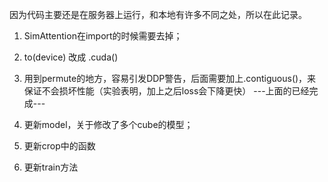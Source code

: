 因为代码主要还是在服务器上运行，和本地有许多不同之处，所以在此记录。

1. SimAttention在import的时候需要去掉；
2. to(device) 改成 .cuda()
3. 用到permute的地方，容易引发DDP警告，后面需要加上.contiguous()，来保证不会损坏性能（实验表明，加上之后loss会下降更快）
---上面的已经完成---

1. 更新model，关于修改了多个cube的模型；
2. 更新crop中的函数
3. 更新train方法
